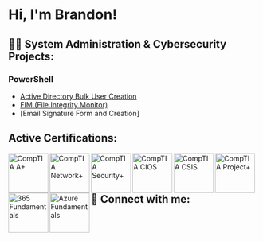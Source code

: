 # Hi, I'm Brandon!

## 👨‍💻 System Administration & Cybersecurity Projects:

### PowerShell
  - [Active Directory Bulk User Creation](https://github.com/joshmadakor1/AD_PS)
  - [FIM (File Integrity Monitor)](https://github.com/joshmadakor1/PowerShell-Integrity-FIM) 
  - [Email Signature Form and Creation]

## Active Certifications:
  <a href="https://google.com" target="_blank"><img align="left" alt="CompTIA A+" width="80px" src="https://i.imgur.com/3K7WBox.png" /></a>
  <img align="left" alt="CompTIA Network+" width="80px" src="https://i.imgur.com/Z4LYRjY.png" />
  <img align="left" alt="CompTIA Security+" width="80px" src="https://i.imgur.com/tLipSQT.png" />
  <img align="left" alt="CompTIA CIOS" width="80px" src="https://i.imgur.com/57r2HwW.png" />
  <img align="left" alt="CompTIA CSIS" width="80px" src="https://i.imgur.com/NGrcdfp.png" />
  <img align="left" alt="CompTIA Project+" width="80px" src="https://i.imgur.com/rgqClpb.png" />
  <img align="left" alt="365 Fundamentals" width="80px" src="https://i.imgur.com/ZNWHpXu.png" />
  <img align="left" alt="Azure Fundamentals" width="80px" src="https://i.imgur.com/6Gj2onx.png" />
  
## 🤳 Connect with me:

<!-- [<img align="left" alt="JoshMadakor | LinkedIn" width="22px" src="https://cdn.jsdelivr.net/npm/simple-icons@v3/icons/linkedin.svg" />][linkedin] -->

[linkedin]: https://www.linkedin.com/in/brandon-hatten-55a613262/

<!--
**BHatten1000/BHatten1000** is a ✨ _special_ ✨ repository because its `README.md` (this file) appears on your GitHub profile.

Here are some ideas to get you started:

- 🔭 I’m currently working on ...
- 🌱 I’m currently learning ...
- 👯 I’m looking to collaborate on ...
- 🤔 I’m looking for help with ...
- 💬 Ask me about ...
- 📫 How to reach me: ...
- 😄 Pronouns: ...
- ⚡ Fun fact: ...
-->

